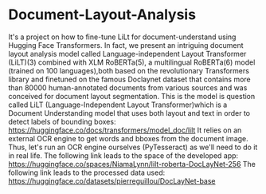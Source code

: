 # Document-Layout-Analysis
It's a project on how to fine-tune LiLt for document-understand using Hugging Face Transformers. 
In fact, we present an intriguing document layout analysis model  called Language-independent Layout Transformer (LiLT)(3) combined with XLM RoBERTa(5), a multilingual RoBERTa(6) model (trained on 100 languages),both based on the revolutionary Transformers library and finetuned on the famous Doclaynet dataset that contains more than 80000 human-annotated documents from various sources and was conceived for document layout segmentation.
This is the model is question called LiLT (Language-Independent Layout Transformer)which is a Document Understanding model that uses both layout and text in order to detect labels of bounding boxes: https://huggingface.co/docs/transformers/model_doc/lilt
It relies on an external OCR engine to get words and bboxes from the document image. Thus, let's run an OCR engine ourselves (PyTesseract) as we'll need to do it in real life.
The following link leads to the space of the developed app: https://huggingface.co/spaces/NiamaLynn/lilt-roberta-DocLayNet-256
The following link leads to the processed data used: https://huggingface.co/datasets/pierreguillou/DocLayNet-base
